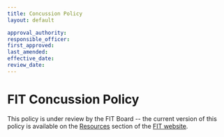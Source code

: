 ```yaml
---
title: Concussion Policy
layout: default

approval_authority: 
responsible_officer: 
first_approved: 
last_amended: 
effective_date: 
review_date: 
---
```


# FIT Concussion Policy

This policy is under review by the FIT Board -- the current version of this policy is available on
the [Resources](https://www.internationaltouch.org/resources/) section of the [FIT website].


[FIT website]: https://www.internationaltouch.org/
